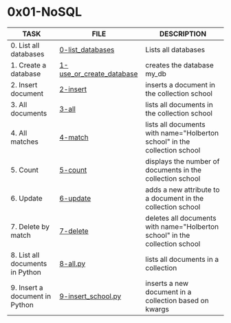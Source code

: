 # 0x01-NoSQL

| TASK                            | FILE                                                 | DESCRIPTION                                                                 |
|---------------------------------|------------------------------------------------------|-----------------------------------------------------------------------------|
| 0. List all databases           | [0-list_databases](0-list_databases)                 | Lists all databases                                                         |
| 1. Create a database            | [1-use_or_create_database](1-use_or_create_database) | creates the database my_db                                                  |
| 2. Insert document              | [2-insert](2-insert)                                 | inserts a document in the collection school                                 |
| 3. All documents                | [3-all](3-all)                                       | lists all documents in the collection school                                |
| 4. All matches                  | [4-match](4-match)                                   | lists all documents with name="Holberton school" in the collection school   |
| 5. Count                        | [5-count](5-count)                                   | displays the number of documents in the collection school                   |
| 6. Update                       | [6-update](6-update)                                 | adds a new attribute to a document in the collection school                 |
| 7. Delete by match              | [7-delete](7-delete)                                 | deletes all documents with name="Holberton school" in the collection school |
| 8. List all documents in Python | [8-all.py](8-all.py)                                 | lists all documents in a collection                                         |
| 9. Insert a document in Python  | [9-insert_school.py](9-insert_school.py)             | inserts a new document in a collection based on kwargs                      |
